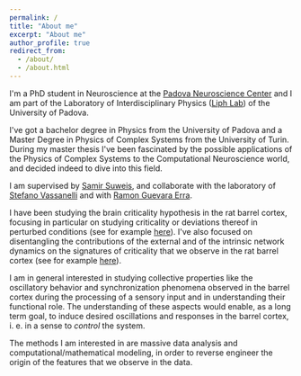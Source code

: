 ```yaml
---
permalink: /
title: "About me"
excerpt: "About me"
author_profile: true
redirect_from: 
  - /about/
  - /about.html
---
```


I'm a PhD student in Neuroscience at the [Padova Neuroscience Center](https://pnc.unipd.it) and I am part of the Laboratory of Interdisciplinary Physics ([Liph Lab](https://www.liphlab.com/)) of the University of Padova.

I've got a bachelor degree in Physics from the University of Padova and a Master Degree in Physics of Complex Systems from the University of Turin. During my master thesis I've been fascinated by the possible applications of the Physics of Complex Systems to the Computational Neuroscience world, and decided indeed to dive into this field.

I am supervised by [Samir Suweis](https://suweis.github.io/), and collaborate with the laboratory of [Stefano Vassanelli](https://www.vassanellilab.eu/people/) and with [Ramon Guevara Erra](https://loop.frontiersin.org/people/27121/overview).

I have been studying the brain criticality hypothesis in the rat barrel cortex, focusing in particular on studying criticality or deviations thereof in perturbed conditions (see for example [here](https://www.frontiersin.org/articles/10.3389/fnsys.2021.709677/full)). I've also focused on disentangling the contributions of the external and of the intrinsic network dynamics on the signatures of criticality that we observe in the rat barrel cortex (see for example [here](https://arxiv.org/abs/2105.05070)).

I am in general interested in studying collective properties like the oscillatory behavior and synchronization phenomena observed in the barrel cortex during 
the processing of a sensory input and in understanding their functional role. The understanding of these aspects would enable, as a long term goal, to induce desired oscillations and responses in the barrel cortex, i. e. in a sense to *control* the system.

The methods I am interested in are massive data analysis and computational/mathematical modeling, in order to reverse engineer the origin of the features that we observe in the data.
